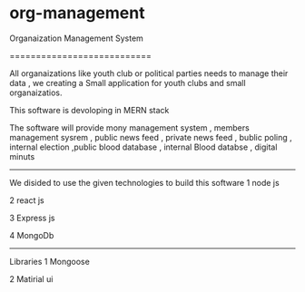 # org-management


Organaization Management System 

===========================

All organaizations like youth club or political parties needs to manage their data , we creating a Small application for youth clubs and small organaizatios. 

This software is devoloping in MERN stack

The software will provide mony management system , members management sysrem , public news feed , private news feed , bublic poling , internal election ,public blood database , internal  Blood databse  , digital minuts 


--------------------------------

We disided to use the given technologies to build this software 
1 node js

2 react js 

3 Express js 

4 MongoDb

--------------------------
Libraries 
1 Mongoose 

2 Matirial ui



